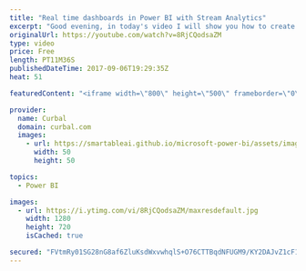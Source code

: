 ```yaml
---
title: "Real time dashboards in Power BI with Stream Analytics"
excerpt: "Good evening, in today's video I will show you how to create a live stream, real time dashboard using an IoT device and Azure IOT hub, stream analytics and Power BI. Hope you enjoy it :)  Link to MS tutorial: https://docs.microsoft.com/en-us/azure/stream-analytics/stream-analytics-power-bi-dashboard"
originalUrl: https://youtube.com/watch?v=8RjCQodsaZM
type: video
price: Free
length: PT11M36S
publishedDateTime: 2017-09-06T19:29:35Z
heat: 51

featuredContent: "<iframe width=\"800\" height=\"500\" frameborder=\"0\" src=\"https://www.youtube.com/embed/8RjCQodsaZM\" allow=\"accelerometer; autoplay; encrypted-media; gyroscope; picture-in-picture\" allowfullscreen></iframe>"

provider:
  name: Curbal
  domain: curbal.com
  images:
    - url: https://smartableai.github.io/microsoft-power-bi/assets/images/organizations/curbal.com-50x50.jpg
      width: 50
      height: 50

topics:
  - Power BI

images:
  - url: https://i.ytimg.com/vi/8RjCQodsaZM/maxresdefault.jpg
    width: 1280
    height: 720
    isCached: true

secured: "FVtmRy01SG28nG8af6ZluKsdWxvwhqlS+O76CTTBqdNFUGM9/KY2DAJvZ1cF1vxLzTHH5Yj5k3cvzgVdmlAZJjPc3mS5KPQjSHomR3MxM49NNWyIXjGxddaw9ZiOKDqUOvQCBvMBumoI8Em6ejEAhZ3k4VS0HggXHEMtvWv6arNpPL23VKn7Oi5DSWF1WprhUdWqPL5id7JSyLp9B8YlYHxm0/Vdqoqswz4k88Rrk6BAV5vxghyOq5gVNVGNjdZ38zu9wNI4wT+c7WacpUzJ8jy189BK0MhTF+pwhGNTapU7LXK0sr5IFCv79wtsQjO+1a4ZwsGg7PDe2yNctmc5RnDglULOlmDdzTABUDv5Lig6q2bTzjSpMWoYIz22IkDp82UT8OTUc7PN4fW8bgKhslsIzVqbS3bw3vtRBpqrlss=;I2fBoXChmMYrVAwysIindQ=="
---
```


